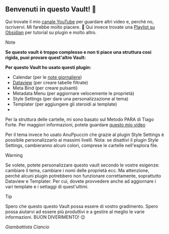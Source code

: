 
## Benvenuti in questo Vault! 👋

Qui trovate il mio [canale YouTube](https://www.youtube.com/@GiambattistaCiancio) per guardare altri video e, perché no, iscrivervi. Mi farebbe molto piacere. 🙏 Qui invece trovate una [Playlist su Obsidian](https://youtube.com/playlist?list=PLZBoOA4enayocyEuWybJw7RLkp749O6RH&si=yxyxNk2HOkQHgr7S) per tutorial su plugin e molto altro. 

> [!note]
> **Se questo vault è troppo complesso e non ti piace una struttura cosi rigida, puoi provare quest'altro Vault:** 
> 
> **Per questo Vault ho usato questi plugin:**
> - Calendar (per le [note giornaliere](https://youtu.be/CjVbhDReFSY?si=hosVcUHmrTb9mvtW))
> - [Dataview](https://youtu.be/GH2vo9lVOg4?si=rA0VMMEVbbJ7Zkva) (per creare tabelle filtrate)
> - Meta Bind (per creare pulsanti)
> - Metadata Menu (per aggiornare velocemente le proprietà)
> - Style Settings (per dare una personalizzazione al tema)
> - Templater (per aggiungere gli steroidi ai template)
> - 
> Per la struttura delle cartelle, mi sono basato sul Metodo PARA di Tiago Forte. Per maggiori informazioni, potete guardare [questo mio video](https://youtu.be/UhWRNcEvS9M?si=UukActXtE2W64oFC) 
> 
> Per il tema invece ho usato AnuPpuccin che grazie al plugin Style Settings è possibile personalizzarlo ai massimi livelli. Nota: se disattivi il plugin Style Settings, cambieranno alcuni colori, comprese le cartelle nell'esplora file.
> 
> 

> [!WARNING]
> Se volete, potete personalizzare questo vault secondo le vostre esigenze: cambiare il tema, cambiare i nomi delle proprietà ecc. Ma attenzione, perché alcuni plugin potrebbero non funzionare correttamente, soprattutto Dataview e Templater. Per cui, dovete provvedere anche ad aggiornare i vari template e i settaggi di quest'ultimi. 
> 

> [!Tip]
> Spero che questo questo Vault possa essere di vostro gradimento. Spero possa aiutarvi ad essere più produttivi e a gestire al meglio le varie informazioni. BUON DIVERIMENTO! 😉
> 
> _Giambattista Ciancio_



